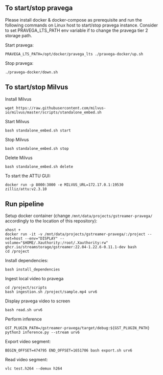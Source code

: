 ## To start/stop pravega

Please install docker & docker-compose as prerequisite and run the following commands on Linux host to start/stop pravega instance.
Consider to set PRAVEGA_LTS_PATH env variable if to change the pravega tier 2 storage path.

Start pravega:
```
PRAVEGA_LTS_PATH=/opt/docker/pravega_lts ./pravega-docker/up.sh
```

Stop pravega:
```
./pravega-docker/down.sh
```

## To start/stop Milvus

Install Milvus
```
wget https://raw.githubusercontent.com/milvus-io/milvus/master/scripts/standalone_embed.sh
```

Start Milvus
```
bash standalone_embed.sh start
```

Stop Milvus
```
bash standalone_embed.sh stop
```

Delete Milvus
```
bash standalone_embed.sh delete
```

To start the ATTU GUI:
```
docker run -p 8000:3000 -e MILVUS_URL=172.17.0.1:19530 zilliz/attu:v2.3.10
```

## Run pipeline
Setup docker container (change `/mnt/data/projects/gstreamer-pravega/` accordingly to the location of this repository):
```
xhost +
docker run -it -v /mnt/data/projects/gstreamer-pravega/:/project --net=host --env="DISPLAY" --volume="$HOME/.Xauthority:/root/.Xauthority:rw" ghcr.io/streamstorage/gstreamer:22.04-1.22.6-0.11.1-dev bash
cd /project
```

Install dependencies:
```
bash install_dependencies
```

Ingest local video to pravega
```
cd /project/scripts
bash ingestion.sh /project/sample.mp4 urv6
```

Display pravega video to screen
```
bash read.sh urv6
```

Perform inference
```
GST_PLUGIN_PATH=/gstreamer-pravega/target/debug:${GST_PLUGIN_PATH} python3 inference.py --stream urv6
```

Export video segment:
```
BEGIN_OFFSET=474795 END_OFFSET=1651706 bash export.sh urv6
```

Read video segment:
```
vlc test.h264 --demux h264
```
